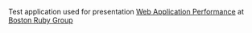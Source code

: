 Test application used for presentation [Web Application Performance](https://www.meetup.com/bostonrb/events/265361474/) at [Boston Ruby Group](https://bostonrb.org/)
